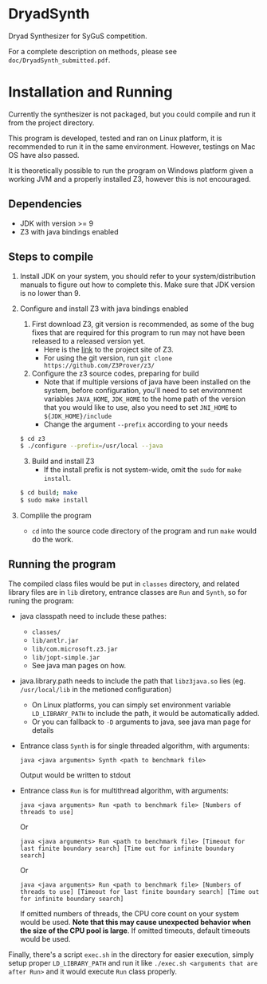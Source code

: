 # DryadSynth

Dryad Synthesizer for SyGuS competition.

For a complete description on methods, please see `doc/DryadSynth_submitted.pdf`.

# Installation and Running

Currently the synthesizer is not packaged, but you could compile and run it from the project directory.

This program is developed, tested and ran on Linux platform, it is recommended to run it in the same environment. However, testings on Mac OS have also passed.

It is theoretically possible to run the program on Windows platform given a working JVM and a properly installed Z3, however this is not encouraged.

## Dependencies

- JDK with version >= 9
- Z3 with java bindings enabled

## Steps to compile

1. Install JDK on your system, you should refer to your system/distribution manuals to figure out how to complete this. Make sure that JDK version is no lower than 9.
2. Configure and install Z3 with java bindings enabled
    1. First download Z3, git version is recommended, as some of the bug fixes that are required for this program to run may not have been released to a released version yet.
        - Here is the [link](https://github.com/Z3Prover/z3/) to the project site of Z3.
        - For using the git version, run `git clone https://github.com/Z3Prover/z3/`
    2. Configure the z3 source codes, preparing for build
        - Note that if multiple versions of java have been installed on the system, before configuration, you'll need to set environment variables `JAVA_HOME`, `JDK_HOME` to the home path of the version that you would like to use, also you need to set `JNI_HOME` to `${JDK_HOME}/include`
        - Change the argument `--prefix` according to your needs
    ```bash
    $ cd z3
    $ ./configure --prefix=/usr/local --java
    ```

    3. Build and install Z3
        - If the install prefix is not system-wide, omit the `sudo` for `make install`.
    ```bash
    $ cd build; make
    $ sudo make install
    ```
3. Complile the program
    - `cd` into the source code directory of the program and run `make` would do the work.

## Running the program

The compiled class files would be put in `classes` directory, and related library files are in `lib` diretory, entrance classes are `Run` and `Synth`, so for runing the program:

- java classpath need to include these pathes:
    - `classes/`
    - `lib/antlr.jar`
    - `lib/com.microsoft.z3.jar`
    - `lib/jopt-simple.jar`
    - See java man pages on how.
- java.library.path needs to include the path that `libz3java.so` lies (eg. `/usr/local/lib` in the metioned configuration)
    - On Linux platforms, you can simply set environment variable `LD_LIBRARY_PATH` to include the path, it would be automatically added.
    - Or you can fallback to `-D` arguments to java, see java man page for details
- Entrance class `Synth` is for single threaded algorithm, with arguments:
    
    ```
    java <java arguments> Synth <path to benchmark file>
    ```
    
    Output would be written to stdout

- Entrance class `Run` is for multithread algorithm, with arguments:
  
    ``` 
    java <java arguments> Run <path to benchmark file> [Numbers of threads to use]
    ```
  
    Or
  
    ```
    java <java arguments> Run <path to benchmark file> [Timeout for last finite boundary search] [Time out for infinite boundary search]
    ```
  
    Or
  
    ```
    java <java arguments> Run <path to benchmark file> [Numbers of threads to use] [Timeout for last finite boundary search] [Time out for infinite boundary search]
    ```

    If omitted numbers of threads, the CPU core count on your system would be used. **Note that this may cause unexpected behavior when the size of the CPU pool is large**. If omitted timeouts, default timeouts would be used.

Finally, there's a script `exec.sh` in the directory for easier execution, simply setup proper `LD_LIBRARY_PATH` and run it like
```./exec.sh <arguments that are after Run>```
and it would execute `Run` class properly.


